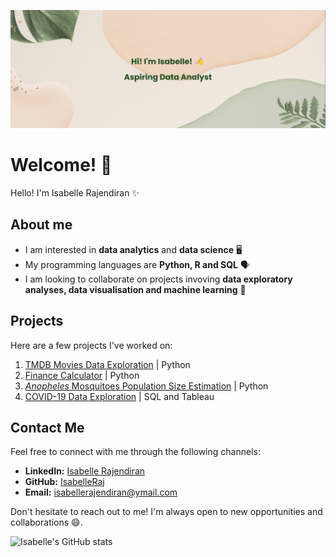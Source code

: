 [![MasterHead](banner.png)](https://github.com/IsabelleRaj)

# Welcome! 👋

Hello! I'm Isabelle Rajendiran ✨

## About me

- I am interested in **data analytics** and **data science** 🖥️
- My programming languages are **Python, R and SQL** 🗣️
- I am looking to collaborate on projects invoving **data exploratory analyses, data visualisation and machine learning** 👯

## Projects

Here are a few projects I've worked on:

1. [TMDB Movies Data Exploration](https://github.com/IsabelleRaj/TMDB-Movies-Data-Exploration) | Python
2. [Finance Calculator](https://github.com/IsabelleRaj/finance-calculator) | Python 
3. [_Anopheles_ Mosquitoes Population Size Estimation](https://github.com/IsabelleRaj/Anopheles-Population-Size) | Python
4. [COVID-19 Data Exploration](https://github.com/IsabelleRaj/covid_19_exploration) | SQL and Tableau


## Contact Me

Feel free to connect with me through the following channels:

- **LinkedIn:** [Isabelle Rajendiran](https://www.linkedin.com/in/isabelle-rajendiran/)
- **GitHub:** [IsabelleRaj](https://github.com/IsabelleRaj)
- **Email:** [isabellerajendiran@ymail.com](mailto:isabellerajendiran@ymail.com)

Don't hesitate to reach out to me! I'm always open to new opportunities and collaborations 😄.

![Isabelle's GitHub stats](https://github-readme-stats.vercel.app/api?username=IsabelleRaj&show_icons=true&theme=radical)
